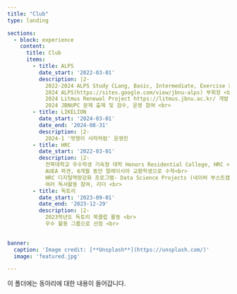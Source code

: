 ```yaml
---
title: "Club"
type: landing

sections:
  - block: experience
    content:
      title: Club
      items:
        - title: ALPS
          date_start: '2022-03-01'
          description: |2-
            2022-2024 ALPS Study CLang, Basic, Intermediate, Exercise 참여 <br>
            2024 ALPS(https://sites.google.com/view/jbnu-alps) 부회장 <br>
            2024 Litmus Renewal Project https://litmus.jbnu.ac.kr/ 개발, 유지보수 참여 <br>
            2024 JBNUPC 문제 출제 및 검수, 운영 참여 <br>
        - title: LIKELION
          date_start: '2024-03-01'
          date_end: '2024-08-31'
          description: |2-
            2024-1 '멋쟁이 사자처럼' 운영진
        - title: HRC
          date_start: '2022-03-01'
          description: |2-
            전북대학교 우수학생 기숙형 대학 Honors Residential College, HRC <br>
            AUEA 파견, 6개월 동안 말레이시아 교환학생으로 수학<br>
            HRC 디지털역량강화 프로그램- Data Science Projects (네이버 부스트캠프) 참여 <br>
            여러 독서활동 참여, 리더 <br>
        - title: 독토리
          date_start: '2023-09-01'
          date_end: '2023-12-29'
          description: |2-
            2023학년도 독토리 북클럽 활동 <br>
            우수 활동 그룹으로 선정 <br>
 

banner:
  caption: 'Image credit: [**Unsplash**](https://unsplash.com/)'
  image: 'featured.jpg'

---
```


이 폴더에는 동아리에 대한 내용이 들어갑니다.